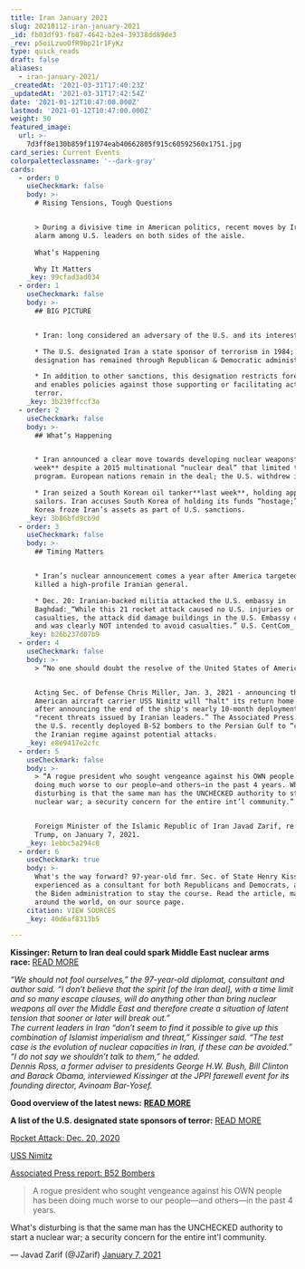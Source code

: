 ```yaml
---
title: Iran January 2021
slug: 20210112-iran-january-2021
_id: fb03df93-fb87-4642-b2e4-39338dd89de3
_rev: p5oiLzuoOfR9bp21r1FyKz
type: quick_reads
draft: false
aliases:
  - iran-january-2021/
_createdAt: '2021-03-31T17:40:23Z'
_updatedAt: '2021-03-31T17:42:54Z'
date: '2021-01-12T10:47:00.000Z'
lastmod: '2021-01-12T10:47:00.000Z'
weight: 50
featured_image:
  url: >-
    7d3ff8e130b859f11974eab40662805f915c60592560x1751.jpg
card_series: Current Events
colorpaletteclassname: '--dark-gray'
cards:
  - order: 0
    useCheckmark: false
    body: >-
      # Rising Tensions, Tough Questions


      > During a divisive time in American politics, recent moves by Iran spark
      alarm among U.S. leaders on both sides of the aisle.  
        
      What’s Happening  

      Why It Matters
    _key: 99cfad3ad034
  - order: 1
    useCheckmark: false
    body: >-
      ## BIG PICTURE


      * Iran: long considered an adversary of the U.S. and its interests.

      * The U.S. designated Iran a state sponsor of terrorism in 1984; this
      designation has remained through Republican & Democratic administrations.

      * In addition to other sanctions, this designation restricts foreign aid
      and enables policies against those supporting or facilitating acts of
      terror.
    _key: 3b239ffccf3a
  - order: 2
    useCheckmark: false
    body: >-
      ## What’s Happening


      * Iran announced a clear move towards developing nuclear weapons**last
      week** despite a 2015 multinational “nuclear deal” that limited their
      program. European nations remain in the deal; the U.S. withdrew in 2018.

      * Iran seized a South Korean oil tanker**last week**, holding approx. 20
      sailors. Iran accuses South Korea of holding its funds “hostage;” South
      Korea froze Iran’s assets as part of U.S. sanctions.
    _key: 3b86bfd9cb9d
  - order: 3
    useCheckmark: false
    body: >-
      ## Timing Matters


      * Iran’s nuclear announcement comes a year after America targeted and
      killed a high-profile Iranian general.

      * Dec. 20: Iranian-backed militia attacked the U.S. embassy in
      Baghdad:_“While this 21 rocket attack caused no U.S. injuries or
      casualties, the attack did damage buildings in the U.S. Embassy compound,
      and was clearly NOT intended to avoid casualties.” U.S. CentCom_
    _key: b26b237d07b9
  - order: 4
    useCheckmark: false
    body: >-
      > “No one should doubt the resolve of the United States of America.”


      Acting Sec. of Defense Chris Miller, Jan. 3, 2021 - announcing the
      American aircraft carrier USS Nimitz will "halt" its return home only days
      after announcing the end of the ship's nearly 10-month deployment, citing
      "recent threats issued by Iranian leaders.” The Associated Press reported
      the U.S. recently deployed B-52 bombers to the Persian Gulf to “caution"
      the Iranian regime against potential attacks.
    _key: e8e9417e2cfc
  - order: 5
    useCheckmark: false
    body: >-
      > “A rogue president who sought vengeance against his OWN people has been
      doing much worse to our people—and others—in the past 4 years. What’s
      disturbing is that the same man has the UNCHECKED authority to start a
      nuclear war; a security concern for the entire int’l community.”


      Foreign Minister of the Islamic Republic of Iran Javad Zarif, re: Pres.
      Trump, on January 7, 2021.
    _key: 1ebbc5a294c8
  - order: 6
    useCheckmark: true
    body: >-
      What's the way forward? 97-year-old fmr. Sec. of State Henry Kissinger,
      experienced as a consultant for both Republicans and Democrats, advises
      the Biden administration to stay the course. Read the article, making news
      around the world, on our source page.
    citation: VIEW SOURCES
    _key: 40d6af8313b5

---
```

**Kissinger: Return to Iran deal could spark Middle East nuclear arms race:** [READ MORE](https://www.jpost.com/middle-east/kissinger-return-to-iran-deal-could-spark-middle-east-nuclear-arms-race-655007)

_“We should not fool ourselves,” the 97-year-old diplomat, consultant and author said. “I don’t believe that the spirit [of the Iran deal], with a time limit and so many escape clauses, will do anything other than bring nuclear weapons all over the Middle East and therefore create a situation of latent tension that sooner or later will break out.”_  
_The current leaders in Iran “don’t seem to find it possible to give up this combination of Islamist imperialism and threat,” Kissinger said. “The test case is the evolution of nuclear capacities in Iran, if these can be avoided.”_  
_“I do not say we shouldn’t talk to them,” he added._  
_Dennis Ross, a former adviser to presidents George H.W. Bush, Bill Clinton and Barack Obama, interviewed Kissinger at the JPPI farewell event for its founding director, Avinoam Bar-Yosef._

**Good overview of the latest news:** [**READ MORE**](https://apnews.com/article/iran-uranium-enrichment-20-percent-ab0930064c446114506b8d085941cf84)

**A list of the U.S. designated state sponsors of terror:** [READ MORE](https://www.state.gov/state-sponsors-of-terrorism/)

[Rocket Attack: Dec. 20, 2020](https://www.centcom.mil/MEDIA/STATEMENTS/Statements-View/Article/2456662/us-central-command-statement-on-dec-20-2020-rocket-attack/)

[USS Nimitz](https://www.defense.gov/Newsroom/Releases/Release/Article/2460938/statement-by-acting-secretary-miller-on-iranian-threats-and-the-uss-nimitz/)

[Associated Press report: B52 Bombers](https://www.airforcetimes.com/news/your-military/2020/12/30/air-force-b-52s-fly-from-minot-to-persian-gulf-in-round-trip-mission-to-caution-iran/)



> A rogue president who sought vengeance against his OWN people has been doing much worse to our people—and others—in the past 4 years.  
  
  
  
What's disturbing is that the same man has the UNCHECKED authority to start a nuclear war; a security concern for the entire int'l community.  
  
  
  
— Javad Zarif (@JZarif) [January 7, 2021](https://twitter.com/JZarif/status/1347167738553376768?ref_src=twsrc%5Etfw)